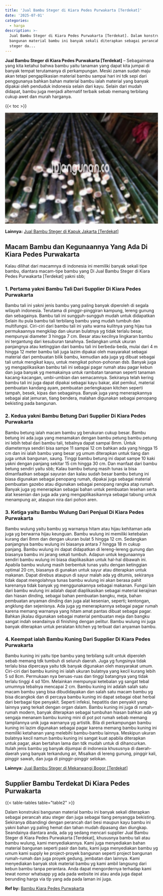 ```yaml
---
title: 'Jual Bambu Steger di Kiara Pedes Purwakarta [Terdekat]'
date: '2025-07-01'
categories:
  - harga
description: >-
  Jual Bambu Steger di Kiara Pedes Purwakarta [Terdekat]. Dalam konstruksi
  bangunan material bambu ini banyak sekali diterapkan sebagai perancah atau
  steger da...
---
```


**Jual Bambu Steger di Kiara Pedes Purwakarta \[Terdekat\]** – Sebagaimana yang kita ketahui bahwa bambu yaitu tanaman yang dapat kita jumpai di banyak tempat terutamanya di perkampungan. Meski zaman sudah maju akan tetapi pengaplikasian material bambu sampai hari ini tdk sepi dari penggunanya bahkan bahan material bambu ialah material yang banyak dipakai oleh penduduk indonesia selain dari kayu. Selain dari mudah didapat, bambu juga menjadi alternatif terbaik sebab memang terbilang cukup awet dan murah harganya.

{{< toc >}}

![Jual Bambu Steger di Kiara Pedes Purwakarta [Terdekat]](/images/jual-bambu-tali-21.png)

**Lainnya:** [Jual Bambu Steger di Kapuk Jakarta \[Terdekat\]](https://bambu.bangunan.co/jual-bambu-steger-di-kapuk-jakarta-terdekat/)

## Macam Bambu dan Kegunaannya Yang Ada Di Kiara Pedes Purwakarta

Kalau dilihat dari macamnya di indonesia ini memiliki banyak sekali tipe bambu, diantara macam-tipe bambu yang Di Jual Bambu Steger di Kiara Pedes Purwakarta \[Terdekat\] yakni sbb;

### 1\. Pertama yakni Bambu Tali Dari Supplier Di Kiara Pedes Purwakarta

Bambu tali ini yakni jenis bambu yang paling banyak diperoleh di segala wilayah indonesia. Terutama di pinggir-pinggiran kampung, lereng gunung dan sebagainya. Bambu tali ini sungguh-sungguh mudah untuk didapatkan Selain itu pula bambu tali terbilang bambu yang mudah tumbuh dan multifungsi. Ciri-ciri dari bambu tali ini yaitu warna kulitnya yang hijau tua permukaannya mengkilap dan ukuran bulatnya yg tidak terlalu besar, mempunyai diameter 3 hingga 7 cm. Besar atau kecilnya lingkaran bambu ini tergantung dari kesuburan tanahnya. Sedangkan untuk ukuran panjangnya atau ketinggian dari bambu tali ini berbeda-beda, mulai dari 4 m hingga 12 meter bambu tali juga lazim dipakai oleh masyarakat sebagai material dari pembuatan bilik bambu, kemudian ada juga yg dibuat sebagai tali untuk mengikat kayu, untuk mengikat pohon-pohonan dsb. Banyak juga yg mengaplikasikan bambu tali ini sebagai pagar rumah atau pagar kebun dan juga banyak yg memakainya untuk rambatan tanaman seperti tanaman kacang-kacangan, umbi-umbian dan semacamnya. Sekiranya telah kering bambu tali ini juga dapat dipakai sebagai kayu bakar, alat pemikul, material pembuatan kandang ayam, pembuatan perlengkapan kitchen seperti tampah, besek, kipas dan sebagainya. Banyak juga yang menerapkannya sebagai alat jemuran, tiang bendera, malahan digunakan sebagai penopang bekisting pada bangunan.

### 2\. Kedua yakni Bambu Betung Dari Supplier Di Kiara Pedes Purwakarta

Bambu betung ialah macam bambu yg berukuran cukup besar. Bambu betung ini ada juga yang menamakan dengan bambu petung bambu petung ini lebih tebal dari bambu tali, tebalnya dapat sampai 8mm. Untuk diameternya sendiri bisa sampe 11 sampai 12 cm bahkan ada yang hingga 15 cm dan ini ialah bambu yang besar yg umum diterapkan untuk tiang dan juga untuk bangunan, saung. Tinggi bambu betung ini dapat sampe 10 kaki yakni dengan panjang sekitar 15 cm hingga 30 cm. Dan manfaat dari bambu betung sendiri yaitu sbb; Kalau bambu betung masih tunas ia bisa dimanfaatkan sebagai sayuran dan kalau sudah besar bambu betung ini biasa digunakan sebagai penopang rumah, dipakai juga sebagai material pembuatan gazebo atau digunakan sebagai penopang rangka atap rumah. Banyak juga yg menerapkan sebagai bahan untuk pembuatan lesehan serta alat kesenian dan juga ada yang mengaplikasikannya sebagai tabung untuk menampung air, ataupun nira dari pohon aren.

### 3\. Ketiga yaitu Bambu Wulung Dari Penjual Di Kiara Pedes Purwakarta

Bambu wulung yaitu bambu yg warnanya hitam atau hijau kehitaman ada juga yg berwarna hijau keunguan. Bambu wulung ini memiliki ketebalan kurang dari 8mm dan dengan ukuran bulat 5 hingga 12 cm. Sedangkan panjangnya bambu wulung ini biasanya antara 7 hingga 18 m cukup panjang. Bambu wulung ini dapat didapatkan di lereng-lereng gunung dan biasanya bambu ini jarang sekali tumbuh. Adapun untuk kegunaannya sendiri bambu wulung ini biasa diaplikasikan untuk hal-hal dibawah ini. Apabila bambu wulung masih berbentuk tunas yaitu dengan ketinggian optimal 20 cm, biasanya di gunakan untuk sayur atau diterapkan untuk makanan. Dapat direbus ataupun di sayur malah ada yg ditumis, sekiranya tidak dapat mengolahnya tunas bambu wulung ini akan berasa pahit karenanya tidak banyak yg menggunakannya sebagai makanan. Fungsi lain dari bambu wulung ini adalah dapat diaplikasikan sebagai material kerajinan dan hiasan dinding, sebagai bahan pembuatan bangku, meja, bahan pembuatan anyaman dinding dan juga alat kesenian, seperti; kentongan, angklung dan sejenisnya. Ada juga yg menerapkannya sebagai pagar rumah karena memang warnanya yang hitam amat pantas dibuat sebagai pagar. Bahkan jikalau digunakan sebagai material pembuatan meja dan bangku sangat indah seandainya di finishing dengan pelitur. Bambu wulung ini juga banyak diterapkan untuk peralatan kitchen yg terbuat dari anyaman bambu.

### 4\. Keempat ialah Bambu Kuning Dari Supplier Di Kiara Pedes Purwakarta

Bambu kuning ini yaitu tipe bambu yang terbilang sulit untuk diperoleh sebab memang tdk tumbuh di seluruh daerah. Juga yg fungsinya tidak terlalu bisa dipercaya yaitu tdk banyak digunakan oleh masyarakat umum. Ciri-ciri dari bambu kuning ini ialah ukuran bulatnya yang kecil kurang lebih 5 sd 8cm. Permukaan nya beruas-ruas dan tinggi batangnya yang tidak terlalu tinggi 4 sd 10m. Melainkan mempunyai ketebalan yg sangat tebal umumnya tebalnya mencapai 2 cm. Bambu kuning ini adalah salah satu macam bambu yang bisa dibudidayakan dan salah satu macam bambu yg bisa dicangkok dan di percaya bambu kuning ini dapat sebagai obat herbal dari berbagai tipe penyakit. Seperti infeksi, hepatitis dan penyakit yang lainnya yang terkait dengan organ dalam. Bambu kuning ini juga di rumah-rumah modern, banyak diterapkan sebagai tumbuhan hiasan bahkan ada yg sengaja menanam bambu kuning mini di pot pot rumah sebab memang tampilannya unik juga warnanya yg artistik. Bila di perkampungan bambu kuning ini lazim digunakan sebagai pagar karena memang bambu kuning ini memiliki ketahanan yang melebihi bambu-bambu lainnya. Meskipun ukuran bulatnya kecil namun bambu kuning ini sangat kuat apabila diterapkan untuk pagar, akan bertahan lama dan tdk mudah untuk di dihancurkan. Itulah jenis bambu yg banyak dijumpai di indonesia khususnya di daerah-daerah yang banyak terkandung air, Misalkan di lereng gunung, pinggir kali, pinggir sawah, dan juga di pinggir-pinggir selokan.

**Lainnya:** [Jual Bambu Steger di Mekarwangi Bogor \[Terdekat\]](https://bambu.bangunan.co/jual-bambu-steger-di-mekarwangi-bogor-terdekat/)

## Supplier Bambu Terdekat Di Kiara Pedes Purwakarta

{{< table-tables table="table2" >}}

Dalam konstruksi bangunan material bambu ini banyak sekali diterapkan sebagai perancah atau steger dan juga sebagai tiang penyangga bekisting. Sekiranya dibandingi dengan perancah dari besi maupun kayu bambu ini yakni bahan yg paling hemat dan tahan mudah dipasang dan diungkap. Seandainya diantara anda, ada yg sedang mencari supplier Jual Bambu Steger di Kiara Pedes Purwakarta \[Terdekat\], khususnya bambu tali atau bambu wulung, kami menyediakannya. Kami juga menyediakan bahan material bangunan seperti pasir dan batu, kami juga menyediakan bambu yg umum kami supply ke project-proyek bangunan seperti project bangunan rumah-rumah dan juga proyek gedung, jembatan dan lainnya. Kami menyediakan banyak stok material bambu yg kami ambil langsung dari kebun bambu tanpa perantara. Anda dapat mengordernya terhadap kami lewat nomor whatsapp yg ada pada website ini atau anda juga dapat berunding harga via tlp yang ada pada laman ini juga.

**Ref by:** [Bambu Kiara Pedes Purwakarta](https://id.wikipedia.org/wiki/Bambu)
